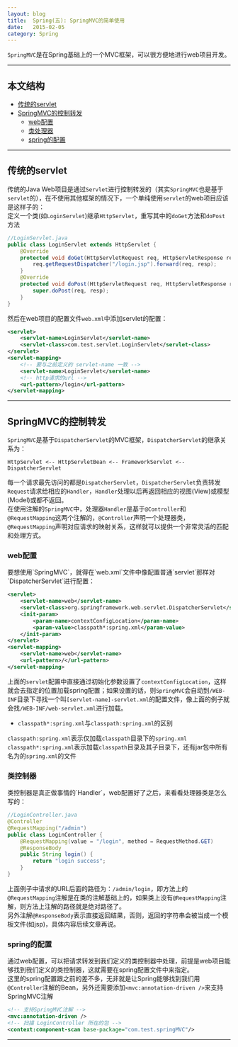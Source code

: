 ```yaml
---
layout: blog
title:  Spring(五): SpringMVC的简单使用
date:   2015-02-05 
category: Spring  
---
```



`SpringMVC`是在Spring基础上的一个MVC框架，可以很方便地进行web项目开发。




*****
## 本文结构

* [传统的servlet](#servlet)
* [SpringMVC的控制转发](#DispatcherServlet)
  * [web配置](#web)
  * [类处理器](#controller)
  * [spring的配置](#spring)


*****

<h2 id="servlet"> 传统的servlet </h2>

传统的Java Web项目是通过`Servlet`进行控制转发的（其实`SpringMVC`也是基于`servlet`的），在不使用其他框架的情况下，一个单纯使用`servlet`的web项目应该是这样子的：  
定义一个类(如`LoginServlet`)继承`HttpServlet`，重写其中的`doGet`方法和`doPost`方法

```java
//LoginServlet.java
public class LoginServlet extends HttpServlet {
    @Override
    protected void doGet(HttpServletRequest req, HttpServletResponse resp) throws ServletException, IOException {
        req.getRequestDispatcher("/login.jsp").forward(req, resp);
    }
    @Override
    protected void doPost(HttpServletRequest req, HttpServletResponse resp) throws ServletException, IOException {
        super.doPost(req, resp);
    }
}
```
然后在web项目的配置文件`web.xml`中添加servlet的配置：

```xml
<servlet>
    <servlet-name>LoginServlet</servlet-name>
    <servlet-class>com.test.servlet.LoginServlet</servlet-class>
</servlet>    
<servlet-mapping>
    <!-- 要与之前定义的 servlet-name 一致 -->
    <servlet-name>LoginServlet</servlet-name>
    <!-- http请求的url -->
    <url-pattern>/login</url-pattern>
</servlet-mapping>
```

*****

<h2 id="DispatcherServlet"> SpringMVC的控制转发 </h2>

`SpringMVC`是基于`DispatcherServlet`的MVC框架，`DispatcherServlet`的继承关系为：

```
HttpServlet <-- HttpServletBean <-- FrameworkServlet <-- DispatcherServlet
```
每一个请求最先访问的都是`DispatcherServlet`，`DispatcherServlet`负责转发`Request`请求给相应的`Handler`，`Handler`处理以后再返回相应的视图(View)或模型(Model)或都不返回。  
在使用注解的`SpringMVC`中，处理器`Handler`是基于`@Controller`和`@RequestMapping`这两个注解的，`@Controller`声明一个处理器类，`@RequestMapping`声明对应请求的映射关系，这样就可以提供一个非常灵活的匹配和处理方式。  

<h3 id="web"> web配置 </h3>
要想使用`SpringMVC`，就得在`web.xml`文件中像配置普通`servlet`那样对`DispatcherServlet`进行配置：

```xml
<servlet>
    <servlet-name>web</servlet-name>
    <servlet-class>org.springframework.web.servlet.DispatcherServlet</servlet-class>
    <init-param>
        <param-name>contextConfigLocation</param-name>
        <param-value>classpath*:spring.xml</param-value>
    </init-param>
</servlet>
<servlet-mapping>
    <servlet-name>web</servlet-name>
    <url-pattern>/</url-pattern>
</servlet-mapping>
```
上面的`servlet`配置中直接通过初始化参数设置了`contextConfigLocation`，这样就会去指定的位置加载spring配置；如果设置的话，则`SpringMVC`会自动到`/WEB-INF`目录下寻找一个叫`[servlet-name]-servlet.xml`的配置文件，像上面的例子就会找`/WEB-INF/web-servlet.xml`进行加载。

* `classpath*:spring.xml`与`classpath:spring.xml`的区别

`classpath:spring.xml`表示仅加载`classpath`目录下的`spring.xml`  
`classpath*:spring.xml`表示加载`classpath`目录及其子目录下，还有jar包中所有名为的`spring.xml`的文件

<h3 id="controller"> 类控制器 </h3>
类控制器是真正做事情的`Handler`，web配置好了之后，来看看处理器类是怎么写的：

```java
//LoginController.java
@Controller
@RequestMapping("/admin")
public class LoginController {
    @RequestMapping(value = "/login", method = RequestMethod.GET)
    @ResponseBody
    public String login() {
        return "login success";
    }
}
```
上面例子中请求的URL后面的路径为：`/admin/login`，即方法上的`@RequestMapping`注解是在类的注解基础上的，如果类上没有`@RequestMapping`注解，则方法上注解的路径就是绝对路径了。  
另外注解`@ResponseBody`表示直接返回结果，否则，返回的字符串会被当成一个模板文件(如jsp)，具体内容后续文章再说。

<h3 id="spring"> spring的配置 </h3>

通过web配置，可以把请求转发到我们定义的类控制器中处理，前提是web项目能够找到我们定义的类控制器，这就需要在spring配置文件中来指定。  
这里的spring配置跟之前的差不多，无非就是让Spring能够找到我们用`@Controller`注解的Bean，另外还需要添加`<mvc:annotation-driven />`来支持SpringMVC注解

```xml
<!-- 支持SpringMVC注解 -->
<mvc:annotation-driven />
<!-- 扫描 LoginController 所在的包 -->
<context:component-scan base-package="com.test.springMVC"/>
```














*****
